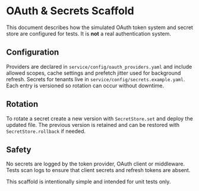 # OAuth & Secrets Scaffold

This document describes how the simulated OAuth token system and secret
store are configured for tests.  It is **not** a real authentication system.

## Configuration

Providers are declared in `service/config/oauth_providers.yaml` and include
allowed scopes, cache settings and prefetch jitter used for background
refresh.  Secrets for tenants live in `service/config/secrets.example.yaml`.
Each entry is versioned so rotation can occur without downtime.

## Rotation

To rotate a secret create a new version with `SecretStore.set` and deploy the
updated file.  The previous version is retained and can be restored with
`SecretStore.rollback` if needed.

## Safety

No secrets are logged by the token provider, OAuth client or middleware.
Tests scan logs to ensure that client secrets and refresh tokens are absent.

This scaffold is intentionally simple and intended for unit tests only.
